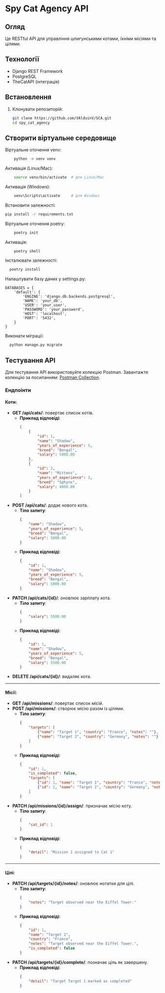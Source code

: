 # Spy Cat Agency API

## Огляд
Це RESTful API для управління шпигунськими котами, їхніми місіями та цілями.

## Технології
- Django REST Framework
- PostgreSQL
- TheCatAPI (інтеграція)

## Встановлення
1. Клонувати репозиторій:
   ```bash
   git clone https://github.com/VAlduinV/SCA.git
   cd spy_cat_agency

## Створити віртуальне середовище
Віртуальне оточення venv:
```bash
    python -m venv venv
```

Активація (Linux/Mac):
```bash 
    source venv/bin/activate  # для Linux/Mac
```
 
Активація (Windows):  
```bash  
    venv\Scripts\activate     # для Windows
```

Встановити залежності:
```bash
pip install -r requirements.txt
```

Віртуальне оточення poetry:
```bash
    poetry init
```

Активація:
```bash
    poetry shell
```

Інсталювати залежності:
```bash
  poetry install
```

Налаштувати базу даних у settings.py:
```
DATABASES = {
    'default': {
        'ENGINE': 'django.db.backends.postgresql',
        'NAME': 'your_db',
        'USER': 'your_user',
        'PASSWORD': 'your_password',
        'HOST': 'localhost',
        'PORT': '5432',
    }
}
```

Виконати міграції:
```bash
  python manage.py migrate
```

## Тестування API

Для тестування API використовуйте колекцію Postman. Завантажте колекцію за посиланням:
[Postman Collection](https://app.getpostman.com/join-team?invite_code=a104e00c1c57b8a12af0c18c0f4c3c862c5fef1adfad22a0220860257d129749).

### Ендпоінти

#### Коти:
- **GET /api/cats/**: повертає список котів.
  - **Приклад відповіді**:
    ```json
    [
        {
            "id": 1,
            "name": "Shadow",
            "years_of_experience": 5,
            "breed": "Bengal",
            "salary": 5000.00
        },
        {
            "id": 2,
            "name": "Mittens",
            "years_of_experience": 3,
            "breed": "Sphynx",
            "salary": 4000.00
        }
    ]
    ```
- **POST /api/cats/**: додає нового кота.
  - **Тіло запиту**:
    ```json
    {
        "name": "Shadow",
        "years_of_experience": 5,
        "breed": "Bengal",
        "salary": 5000.00
    }
    ```
  - **Приклад відповіді**:
    ```json
    {
        "id": 1,
        "name": "Shadow",
        "years_of_experience": 5,
        "breed": "Bengal",
        "salary": 5000.00
    }
    ```
- **PATCH /api/cats/{id}/**: оновлює зарплату кота.
  - **Тіло запиту**:
    ```json
    {
        "salary": 5500.00
    }
    ```
  - **Приклад відповіді**:
    ```json
    {
        "id": 1,
        "name": "Shadow",
        "years_of_experience": 5,
        "breed": "Bengal",
        "salary": 5500.00
    }
    ```
- **DELETE /api/cats/{id}/**: видаляє кота.

---

#### Місії:
- **GET /api/missions/**: повертає список місій.
- **POST /api/missions/**: створює місію разом із цілями.
  - **Тіло запиту**:
    ```json
    {
        "targets": [
            {"name": "Target 1", "country": "France", "notes": ""},
            {"name": "Target 2", "country": "Germany", "notes": ""}
        ]
    }
    ```
  - **Приклад відповіді**:
    ```json
    {
        "id": 1,
        "is_completed": false,
        "targets": [
            {"id": 1, "name": "Target 1", "country": "France", "notes": "", "is_completed": false},
            {"id": 2, "name": "Target 2", "country": "Germany", "notes": "", "is_completed": false}
        ]
    }
    ```
- **PATCH /api/missions/{id}/assign/**: призначає місію коту.
  - **Тіло запиту**:
    ```json
    {
        "cat_id": 1
    }
    ```
  - **Приклад відповіді**:
    ```json
    {
        "detail": "Mission 1 assigned to Cat 1"
    }
    ```

---

#### Цілі:
- **PATCH /api/targets/{id}/notes/**: оновлює нотатки для цілі.
  - **Тіло запиту**:
    ```json
    {
        "notes": "Target observed near the Eiffel Tower."
    }
    ```
  - **Приклад відповіді**:
    ```json
    {
        "id": 1,
        "name": "Target 1",
        "country": "France",
        "notes": "Target observed near the Eiffel Tower.",
        "is_completed": false
    }
    ```
- **PATCH /api/targets/{id}/complete/**: позначає ціль як завершену.
  - **Приклад відповіді**:
    ```json
    {
        "detail": "Target Target 1 marked as completed"
    }
    ```
